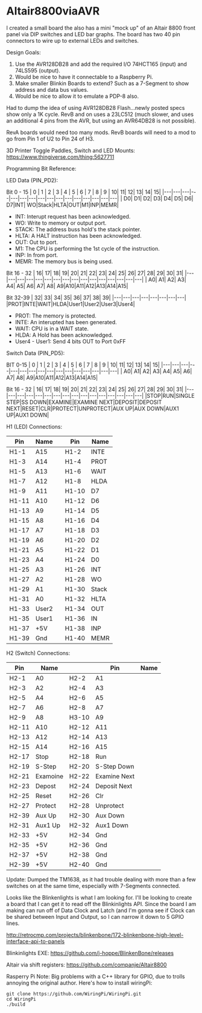 # Altair8800viaAVR
I created a small board the also has a mini "mock up" of an Altair 8800 front panel via DIP switches and LED bar graphs.
The board has two 40 pin connectors to wire up to external LEDs and switches.

Design Goals:
1. Use the AVR128DB28 and add the required I/O 74HCT165 (input) and 74LS595 (output).
1. Would be nice to have it connectable to a Raspberry Pi.
1. Make smaller Blinkin Boards to extend? Such as a 7-Segment to show address and data bus values.
1. Would be nice to allow it to emulate a PDP-8 also.

Had to dump the idea of using AVR128DB28 Flash...newly posted specs show only a 1K cycle. RevB and on uses a 23LC512 (much slower, and uses an additional 4 pins from the AVR, but using an AVR64DB28 is not possible).

RevA boards would need too many mods.
RevB boards will need to a mod to go from Pin 1 of U2 to Pin 24 of H3.


3D Printer Toggle Paddles, Switch and LED Mounts:
https://www.thingiverse.com/thing:5627711

Programming Bit Reference:

LED Data (PIN_PD2):

Bit 0 - 15
| 0 | 1 | 2 | 3 | 4 | 5 | 6 | 7 | 8 | 9 | 10| 11| 12| 13| 14| 15| 
|---|---|---|---|---|---|---|---|---|---|---|---|---|---|---|---|
| D0| D1| D2| D3| D4| D5| D6| D7|INT| WO|Stack|HLTA|OUT|M1|INP|MEMR|

- INT: Interupt request has been acknowledged.
- WO: Write to memory or output port.
- STACK: The address buss hold's the stack pointer.
- HLTA: A HALT instruction has been acknowledged.
- OUT: Out to port.
- M1: The CPU is performing the 1st cycle of the instruction.
- INP: In from port.
- MEMR: The memory bus is being used.

Bit 16 - 32
| 16| 17| 18| 19| 20| 21| 22| 23| 24| 25| 26| 27| 28| 29| 30| 31|
|---|---|---|---|---|---|---|---|---|---|---|---|---|---|---|---|
| A0| A1| A2| A3| A4| A5| A6| A7| A8| A9|A10|A11|A12|A13|A14|A15|

Bit 32-39
| 32| 33| 34| 35| 36| 37| 38| 39|
|---|---|---|---|---|---|---|---|
|PROT|INTE|WAIT|HLDA|User1|User2|User3|User4|

- PROT: The memory is protected.
- INTE: An interupted has been generated.
- WAIT: CPU is in a WAIT state.
- HLDA: A Hold has been acknowledged.
- User4 - User1: Send 4 bits OUT to Port 0xFF 


Switch Data (PIN_PD5):

BIT 0-15
| 0 | 1 | 2 | 3 | 4 | 5 | 6 | 7 | 8 | 9 | 10| 11| 12| 13| 14| 15| 
|---|---|---|---|---|---|---|---|---|---|---|---|---|---|---|---|
| A0| A1| A2| A3| A4| A5| A6| A7| A8| A9|A10|A11|A12|A13|A14|A15|

Bit 16 - 32
| 16| 17| 18| 19| 20| 21| 22| 23| 24| 25| 26| 27| 28| 29| 30| 31|
|---|---|---|---|---|---|---|---|---|---|---|---|---|---|---|---|
|STOP|RUN|SINGLE STEP|SS DOWN|EXAMINE|EXAMINE NEXT|DEPOSIT|DEPOSIT NEXT|RESET|CLR|PROTECT|UNPROTECT|AUX UP|AUX DOWN|AUX1 UP|AUX1 DOWN|


H1 (LED) Connections:

| Pin | Name |  | Pin | Name |
|-----|------|---|-----|------|
|H1-1 |A15| |H1-2 | INTE |
|H1-3 |A14| |H1-4 | PROT |
|H1-5 |A13| |H1-6 | WAIT |
|H1-7 |A12| |H1-8 | HLDA |
|H1-9 |A11| |H1-10 | D7 |
|H1-11 |A10| |H1-12 | D6 |
|H1-13 |A9| |H1-14 | D5 |
|H1-15 |A8| |H1-16 | D4 |
|H1-17 |A7| |H1-18 | D3 |
|H1-19 |A6| |H1-20 | D2 |
|H1-21 |A5| |H1-22 | D1 |
|H1-23 |A4| |H1-24 | D0 |
|H1-25 |A3| |H1-26 | INT |
|H1-27 |A2| |H1-28 | WO |
|H1-29 |A1| |H1-30 | Stack |
|H1-31 |A0| |H1-32 | HLTA |
|H1-33 |User2| |H1-34 | OUT |
|H1-35 |User1| |H1-36 | IN |
|H1-37 |+5V| |H1-38 | INP |
|H1-39 |Gnd| |H1-40 | MEMR |

H2 (Switch) Connections:

| Pin | Name |  | Pin | Name |
|-----|------|---|-----|------|
|H2-1 |A0|H2-2 |A1|
|H2-3 |A2|H2-4 |A3|
|H2-5 |A4|H2-6 |A5|
|H2-7 |A6|H2-8 |A7|
|H2-9 |A8|H3-10 |A9|
|H2-11 |A10|H2-12 |A11|
|H2-13 |A12|H2-14 |A13|
|H2-15 |A14|H2-16 |A15|
|H2-17 |Stop|H2-18 |Run|
|H2-19 |S-Step|H2-20 |S-Step Down|
|H2-21 |Examoine|H2-22 |Examine Next|
|H2-23 |Depost|H2-24 |Deposit Next|
|H2-25 |Reset|H2-26 |Clr|
|H2-27 |Protect|H2-28 |Unprotect|
|H2-39 |Aux Up|H2-30 |Aux Down|
|H2-31 |Aux1 Up|H2-32 |Aux1 Down|
|H2-33 |+5V|H2-34 |Gnd|
|H2-35 |+5V|H2-36 |Gnd|
|H2-37 |+5V|H2-38 |Gnd|
|H2-39 |+5V|H2-40 |Gnd|

Update: Dumped the TM1638, as it had trouble dealing with more than a few switches on at the same time, especially with 7-Segments
connected. 

Looks like the Blinkenlights is what I am looking for. I'll be looking to create a board that I can get it to read off the
Blinkinlights API. Since the board I am making can run off of Data Clock and Latch (and I'm gonna see if Clock can be shared between
Input and Output, so I can narrow it down to 5 GPIO lines.

http://retrocmp.com/projects/blinkenbone/172-blinkenbone-high-level-interface-api-to-panels

Blinkinlights EXE:
https://github.com/j-hoppe/BlinkenBone/releases

Altair via shift registers: 
https://github.com/companje/Altair8800

Rasperry Pi Note:
Big problems with a C++ library for GPIO, due to trolls annoying the original author. Here's how to install wiringPi:

```
git clone https://github.com/WiringPi/WiringPi.git
cd WiringPi
./build
```
